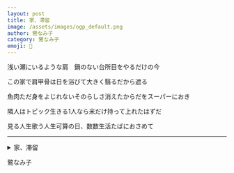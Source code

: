 ```yaml
---
layout: post
title: 家、滞留
image: /assets/images/ogp_default.png
author: 鷺なみ子
category: 鷺なみ子
emoji: 🪽
---
```


<div class="tanka-area"><div class="tanka">
<p>浅い瀬にいるような肩　鍋のない台所目をやるだけの今</p>
<p>この家で肩甲骨は日を浴びて大きく翳るだから遮る</p>
<p>魚肉ただ身をよじれないそのらしさ消えたからだをスーパーにおき</p>
<p>隣人はトピック生きる1人なら米だけ持って上れたはずだ</p>
<p>見る人生歌う人生可算の日、数数生活たばにおさめて</p></div></div>

---

<details><summary>家、滞留</summary>
浅い瀬にいるような肩　鍋のない台所目をやるだけの今<br />
この家で肩甲骨は日を浴びて大きく翳るだから遮る<br />
魚肉ただ身をよじれないそのらしさ消えたからだをスーパーにおき<br />
隣人はトピック生きる1人なら米だけ持って上れたはずだ<br />
見る人生歌う人生可算の日、数数生活たばにおさめて<br />
<br />
</details>

鷺なみ子

